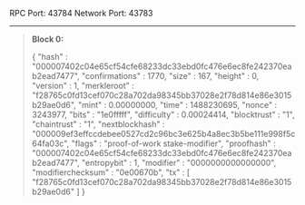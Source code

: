 RPC Port: 43784
Network Port: 43783

------
   > **Block 0:** 
>
> {
  >  "hash" : "000007402c04e65cf54cfe68233dc33ebd0fc476e6ec8fe242370eab2ead7477",
  >  "confirmations" : 1770,
  >  "size" : 167,
  >  "height" : 0,
  >  "version" : 1,
  >  "merkleroot" : "f28765c0fd13cef070c28a702da98345bb37028e2f78d814e86e3015b29ae0d6",
  >  "mint" : 0.00000000,
  >  "time" : 1488230695,
  >  "nonce" : 3243977,
  >  "bits" : "1e0fffff",
  >  "difficulty" : 0.00024414,
  >  "blocktrust" : "1",
  >  "chaintrust" : "1",
  >  "nextblockhash" : "000009ef3effccdebee0527cd2c96bc3e625b4a8ec3b5be111e998f5c64fa03c",
  >  "flags" : "proof-of-work stake-modifier",
  >  "proofhash" : "000007402c04e65cf54cfe68233dc33ebd0fc476e6ec8fe242370eab2ead7477",
  >  "entropybit" : 1,
  >  "modifier" : "0000000000000000",
  >  "modifierchecksum" : "0e00670b",
  >  "tx" : [
  >      "f28765c0fd13cef070c28a702da98345bb37028e2f78d814e86e3015b29ae0d6"
  >  ]
> }

